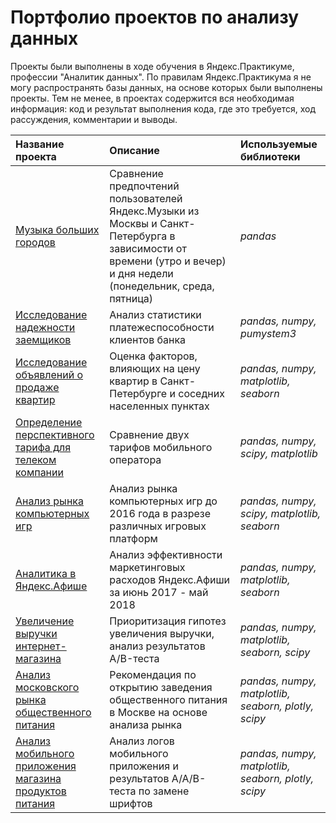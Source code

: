 # Портфолио проектов по анализу данных

Проекты были выполнены в ходе обучения в Яндекс.Практикуме, профессии "Аналитик данных". По правилам Яндекс.Практикума я не могу распространять базы данных, на основе которых были выполнены проекты. Тем не менее, в проектах содержится вся необходимая информация: код и результат выполнения кода, где это требуется, ход рассуждения, комментарии и выводы.

| Название проекта | Описание | Используемые библиотеки | 
| :---------------------- | :---------------------- | :---------------------- |
| [Музыка больших городов](ru/music) | Сравнение предпочтений пользователей Яндекс.Музыки из Москвы и Санкт-Петербурга в зависимости от времени (утро и вечер) и дня недели (понедельник, среда, пятница)| *pandas* |
| [Исследование надежности заемщиков](ru/credit) | Анализ статистики платежеспособности клиентов банка| *pandas, numpy, pumystem3* |
| [Исследование объявлений о продаже квартир](ru/real_estate) | Оценка факторов, влияющих на цену квартир в Санкт-Петербурге и соседних населенных пунктах| *pandas, numpy, matplotlib, seaborn* |
| [Определение перспективного тарифа для телеком компании](ru/mobile) | Сравнение двух тарифов мобильного оператора| *pandas, numpy, scipy, matplotlib* |
| [Анализ рынка компьютерных игр](ru/games) | Анализ рынка компьютерных игр до 2016 года в разрезе различных игровых платформ| *pandas, numpy, scipy, matplotlib, seaborn* |
| [Аналитика в Яндекс.Афише](ru/afisha) | Анализ эффективности маркетинговых расходов Яндекс.Афиши за июнь 2017 - май 2018| *pandas, numpy, matplotlib, seaborn* |
| [Увеличение выручки интернет-магазина](ru/ecommerce) | Приоритизация гипотез увеличения выручки, анализ результатов A/B-теста| *pandas, numpy, matplotlib, seaborn, scipy* |
| [Анализ московского рынка общественного питания](ru/restaurant) | Рекомендация по открытию заведения общественного питания в Москве на основе анализа рынка| *pandas, numpy, matplotlib, seaborn, plotly, scipy* |
| [Анализ мобильного приложения магазина продуктов питания](ru/food_startup) | Анализ логов мобильного приложения и результатов A/A/B-теста по замене шрифтов| *pandas, numpy, matplotlib, seaborn, plotly, scipy* |